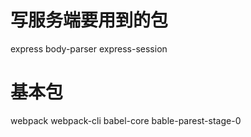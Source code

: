 # 写服务端要用到的包
express  body-parser express-session

# 基本包
webpack webpack-cli babel-core bable-parest-stage-0
